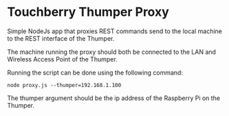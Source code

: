 # Touchberry Thumper Proxy

Simple NodeJs app that proxies REST commands send to the local machine to the REST interface of the Thumper.

The machine running the proxy should both be connected to the LAN and Wireless Access Point of the Thumper.

Running the script can be done using the following command:

```shell
node proxy.js --thumper=192.168.1.100
```

The thumper argument should be the ip address of the Raspberry Pi on the Thumper.
